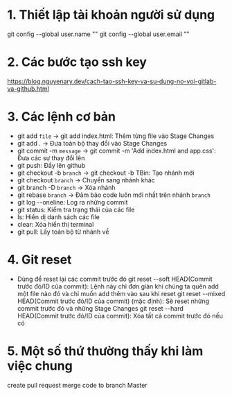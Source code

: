 # 1. Thiết lập tài khoản người sử dụng
git config --global user.name ""
git config --global user.email ""
# 2. Các bước tạo ssh key
https://blog.nguyenary.dev/cach-tao-ssh-key-va-su-dung-no-voi-gitlab-va-github.html
# 3. Các lệnh cơ bản
- git add `file` -> git add index.html: Thêm từng file vào Stage Changes
- git add . -> Đưa toàn bộ thay đổi vào Stage Changes
- git commit -m `message` -> git commit -m 'Add index.html and app.css': Đưa các sự thay đổi lên
- git push: Đẩy lên github
- git checkout -b `branch` -> git checkout -b TBin: Tạo nhánh mới
- git checkout `branch` -> Chuyển sang nhánh khác
- git branch -D `branch` -> Xóa nhánh
- git rebase `branch` -> Đảm bảo code luôn mới nhất trên nhánh `branch`
- git log --oneline: Log ra những commit
- git status: Kiểm tra trạng thái của các file
- ls: Hiển dị danh sách các file
- clear: Xóa hiển thị terminal
- git pull: Lấy toàn bộ từ nhánh về
# 4. Git reset
- Dùng để reset lại các commit trước đó
  git reset --soft HEAD(Commit trước đó/ID của commit): Lệnh này chỉ đơn giản khi chúng ta quên add một file nào đó và chỉ muốn add thêm vào sau khi reset
  git reset --mixed HEAD(Commit trước đó/ID của commit) (mặc định): Sẽ reset những commit trước đó và những Stage Changes
  git reset --hard HEAD(Commit trước đó/ID của commit): Xóa tất cả commit trước đó nếu có
# 5. Một số thứ thường thấy khi làm việc chung
  create pull request
  merge code to branch Master
